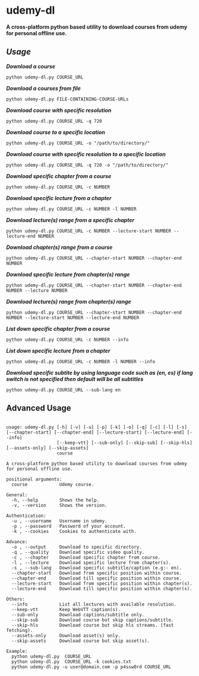 # udemy-dl
**A cross-platform python based utility to download courses from udemy for personal offline use.**

## ***Usage***

***Download a course***

    python udemy-dl.py COURSE_URL

***Download a courses from file***

    python udemy-dl.py FILE-CONTAINING-COURSE-URLs
  
***Download course with specific resolution***

    python udemy-dl.py COURSE_URL -q 720
  
***Download course to a specific location***

    python udemy-dl.py COURSE_URL -o "/path/to/directory/"
  
***Download course with specific resolution to a specific location***

    python udemy-dl.py COURSE_URL -q 720 -o "/path/to/directory/"

***Download specific chapter from a course***

    python udemy-dl.py COURSE_URL -c NUMBER

***Download specific lecture from a chapter***

    python udemy-dl.py COURSE_URL -c NUMBER -l NUMBER

***Download lecture(s) range from a specific chapter***

    python udemy-dl.py COURSE_URL -c NUMBER --lecture-start NUMBER --lecture-end NUMBER

***Download chapter(s) range from a course***

    python udemy-dl.py COURSE_URL --chapter-start NUMBER --chapter-end NUMBER

***Download specific lecture from chapter(s) range***

    python udemy-dl.py COURSE_URL --chapter-start NUMBER --chapter-end NUMBER --lecture NUMBER

***Download lecture(s) range from chapter(s) range***

    python udemy-dl.py COURSE_URL --chapter-start NUMBER --chapter-end NUMBER --lecture-start NUMBER --lecture-end NUMBER

***List down specific chapter from a course***

    python udemy-dl.py COURSE_URL -c NUMBER --info

***List down specific lecture from a chapter***

    python udemy-dl.py COURSE_URL -c NUMBER -l NUMBER --info

***Download specific subtite by using language code such as (en, es) if lang switch is not specified then default will be all subtitles***

    python udemy-dl.py COURSE_URL --sub-lang en


## **Advanced Usage**

<pre><code>
usage: udemy-dl.py [-h] [-v] [-u] [-p] [-k] [-o] [-q] [-c] [-l] [-s] [--chapter-start] [--chapter-end] [--lecture-start] [--lecture-end] [--info]
                   [--keep-vtt] [--sub-only] [--skip-sub] [--skip-hls] [--assets-only] [--skip-assets]
                   course

A cross-platform python based utility to download courses from udemy for personal offline use.

positional arguments:
  course            Udemy course.

General:
  -h, --help        Shows the help.
  -v, --version     Shows the version.

Authentication:
  -u , --username   Username in udemy.
  -p , --password   Password of your account.
  -k , --cookies    Cookies to authenticate with.

Advance:
  -o , --output     Download to specific directory.
  -q , --quality    Download specific video quality.
  -c , --chapter    Download specific chapter from course.
  -l , --lecture    Download specific lecture from chapter(s).
  -s , --sub-lang   Download specific subtitle/caption (e.g:- en).
  --chapter-start   Download from specific position within course.
  --chapter-end     Download till specific position within course.
  --lecture-start   Download from specific position within chapter(s).
  --lecture-end     Download till specific position within chapter(s).

Others:
  --info            List all lectures with available resolution.
  --keep-vtt        Keep WebVTT caption(s).
  --sub-only        Download captions/subtitle only.
  --skip-sub        Download course but skip captions/subtitle.
  --skip-hls        Download course but skip hls streams. (fast fetching).
  --assets-only     Download asset(s) only.
  --skip-assets     Download course but skip asset(s).

Example:
  python udemy-dl.py  COURSE_URL
  python udemy-dl.py  COURSE_URL -k cookies.txt
  python udemy-dl.py -u user@domain.com -p p4ssw0rd COURSE_URL
</code></pre>